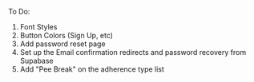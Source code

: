 To Do:
1. Font Styles
2. Button Colors (Sign Up, etc)
3. Add password reset page
4. Set up the Email confirmation redirects and password recovery from Supabase
5. Add "Pee Break" on the adherence type list
